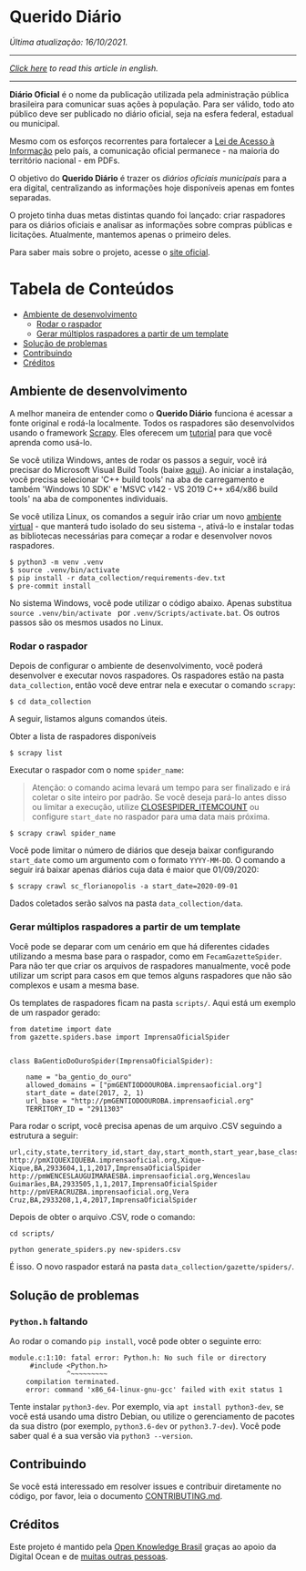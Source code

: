 # Querido Diário

_Última atualização: 16/10/2021._
______________________________________

_[Click here](languages/en-US/README.md) to read this article in english._
______________________________________

**Diário Oficial** é o nome da publicação utilizada pela administração pública brasileira para comunicar suas ações à população. Para ser válido, todo ato público deve ser publicado no diário oficial, seja na esfera federal, estadual ou municipal. 

Mesmo com os esforços recorrentes para fortalecer a [Lei de Acesso à Informação](http://www.acessoainformacao.gov.br/assuntos/conheca-seu-direito/principais-aspectos/principais-aspectos) pelo país, a comunicação oficial permanece - na maioria do território nacional - em PDFs.

O objetivo do **Querido Diário** é trazer os _diários oficiais municipais_ para a era digital, centralizando as informações hoje disponíveis apenas em fontes separadas. 

O projeto tinha duas metas distintas quando foi lançado: criar raspadores para os diários oficiais e analisar as informações sobre compras públicas e licitações. Atualmente, mantemos apenas o primeiro deles. 

Para saber mais sobre o projeto, acesse o [site oficial](https://queridodiario.ok.org.br/). 

Tabela de Conteúdos
=================
  * [Ambiente de desenvolvimento](#ambiente-de-desenvolvimento)
    * [Rodar o raspador](#rodar-o-raspador)
    * [Gerar múltiplos raspadores a partir de um template](#gerar-múltiplos-raspadores-a-partir-de-um-template)
  * [Solução de problemas](#solução-de-problemas)
  * [Contribuindo](#contribuindo)
  * [Créditos](#créditos)

## Ambiente de desenvolvimento

A melhor maneira de entender como o **Querido Diário** funciona é acessar a fonte original e rodá-la localmente. Todos os raspadores são desenvolvidos usando o framework [Scrapy](https://scrapy.org). Eles oferecem um [tutorial](https://docs.scrapy.org/en/latest/intro/tutorial.html) para que você aprenda como usá-lo.

Se você utiliza Windows, antes de rodar os passos a seguir, você irá precisar do Microsoft Visual Build Tools (baixe [aqui](https://visualstudio.microsoft.com/thank-you-downloading-visual-studio/)). Ao iniciar a instalação, você precisa selecionar 'C++ build tools' na aba de carregamento e também 'Windows 10 SDK' e 'MSVC v142 - VS 2019 C++ x64/x86 build tools' na aba de componentes individuais.

Se você utiliza Linux, os comandos a seguir irão criar um novo [ambiente virtual](https://docs.python.org/pt-br/3/library/venv.html) - que manterá tudo isolado do seu sistema -, ativá-lo e  instalar todas as bibliotecas necessárias para começar a rodar e desenvolver novos raspadores.

```console
$ python3 -m venv .venv
$ source .venv/bin/activate
$ pip install -r data_collection/requirements-dev.txt
$ pre-commit install
```

No sistema Windows, você pode utilizar o código abaixo. Apenas substitua ```source .venv/bin/activate ``` por ```.venv/Scripts/activate.bat```. Os outros passos são os mesmos usados no Linux. 


### Rodar o raspador 

Depois de configurar o ambiente de desenvolvimento, você poderá desenvolver e executar novos raspadores. Os raspadores estão na pasta `data_collection`, então você deve entrar nela e executar o comando `scrapy`:

```console
$ cd data_collection
```

A seguir, listamos alguns comandos úteis.

Obter a lista de raspadores disponíveis

```console
$ scrapy list
```
Executar o raspador com o nome `spider_name`:

> Atenção: o comando acima levará um tempo para ser finalizado e irá coletar o site inteiro por padrão. Se você deseja pará-lo antes disso ou limitar a execução, utilize [CLOSESPIDER_ITEMCOUNT](https://docs.scrapy.org/en/latest/topics/extensions.html#std-setting-CLOSESPIDER_ITEMCOUNT) ou configure `start_date` no raspador para uma data mais próxima.

```console
$ scrapy crawl spider_name
```
Você pode limitar o número de diários que deseja baixar configurando `start_date` como um argumento com o formato `YYYY-MM-DD`. O comando a seguir irá baixar apenas diários cuja data é maior que 01/09/2020:

```console
$ scrapy crawl sc_florianopolis -a start_date=2020-09-01
```
Dados coletados serão salvos na pasta `data_collection/data`.

### Gerar múltiplos raspadores a partir de um template

Você pode se deparar com um cenário em que há diferentes cidades utilizando a mesma base para o raspador, como em `FecamGazetteSpider`. Para não ter que criar os arquivos de raspadores manualmente, você pode utilizar um script para casos em que temos alguns raspadores que não são complexos e usam a mesma base.

Os templates de raspadores ficam na pasta `scripts/`. Aqui está um exemplo de um raspador gerado: 

```
from datetime import date
from gazette.spiders.base import ImprensaOficialSpider


class BaGentioDoOuroSpider(ImprensaOficialSpider):

    name = "ba_gentio_do_ouro"
    allowed_domains = ["pmGENTIODOOUROBA.imprensaoficial.org"]
    start_date = date(2017, 2, 1)
    url_base = "http://pmGENTIODOOUROBA.imprensaoficial.org"
    TERRITORY_ID = "2911303"
```

Para rodar o script, você precisa apenas de um arquivo .CSV seguindo a estrutura a seguir: 

```
url,city,state,territory_id,start_day,start_month,start_year,base_class
http://pmXIQUEXIQUEBA.imprensaoficial.org,Xique-Xique,BA,2933604,1,1,2017,ImprensaOficialSpider
http://pmWENCESLAUGUIMARAESBA.imprensaoficial.org,Wenceslau Guimarães,BA,2933505,1,1,2017,ImprensaOficialSpider
http://pmVERACRUZBA.imprensaoficial.org,Vera Cruz,BA,2933208,1,4,2017,ImprensaOficialSpider
```

Depois de obter o arquivo .CSV, rode o comando: 

```
cd scripts/

python generate_spiders.py new-spiders.csv
```

É isso. O novo raspador estará na pasta `data_collection/gazette/spiders/`.

## Solução de problemas

### `Python.h` faltando

Ao rodar o comando `pip install`, você pode obter o seguinte erro:

```
module.c:1:10: fatal error: Python.h: No such file or directory
     #include <Python.h>
              ^~~~~~~~~~
    compilation terminated.
    error: command 'x86_64-linux-gnu-gcc' failed with exit status 1
```

Tente instalar `python3-dev`. Por exemplo, via `apt install python3-dev`, se você está usando uma distro Debian, ou utilize o gerenciamento de pacotes da sua distro (por exemplo, `python3.6-dev` or `python3.7-dev`). Você pode saber qual é a sua versão via `python3 --version`.

## Contribuindo
Se você está interessado em resolver issues e contribuir diretamente no código, por favor, leia o documento [CONTRIBUTING.md](CONTRIBUTING.md).

## Créditos

Este projeto é mantido pela [Open Knowledge Brasil](https://ok.org.br/) graças ao apoio da Digital Ocean e de [muitas outras pessoas](https://queridodiario.ok.org.br/apoie#quem-apoia).
